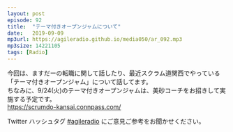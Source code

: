 ```yaml
---
layout: post
episode: 92
title:  "テーマ付きオープンジャムについて"
date:   2019-09-09
mp3url: https://agileradio.github.io/media050/ar_092.mp3
mp3size: 14221105
tags: [Radio]
---
```


今回は、ますだーの転職に関して話したり、最近スクラム道関西でやっている「テーマ付きオープンジャム」について話してます。  
ちなみに、9/24(火)のテーマ付きオープンジャムは、美砂コーチをお招きして実施する予定です。  
https://scrumdo-kansai.connpass.com/  

Twitter ハッシュタグ [#agileradio](https://twitter.com/intent/tweet?hashtags=agileradio) にご意見ご参考をお聞かせください。


